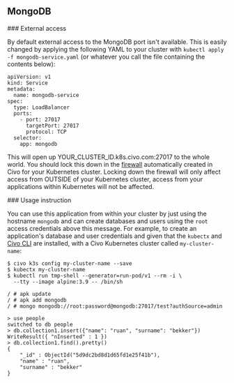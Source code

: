 ## MongoDB

### External access

By default external access to the MongoDB port isn't available. This is easily changed by applying the following YAML to your cluster with `kubectl apply -f mongodb-service.yaml` (or whatever you call the file containing the contents below):

```
apiVersion: v1
kind: Service
metadata:
  name: mongodb-service
spec:
  type: LoadBalancer
  ports:
    - port: 27017
      targetPort: 27017
      protocol: TCP
  selector:
    app: mongodb
```

This will open up YOUR_CLUSTER_ID.k8s.civo.com:27017 to the whole world. You should lock this down in the [firewall](https://www.civo.com/account/firewalls) automatically created in Civo for your Kubernetes cluster. Locking down the firewall will only affect access from OUTSIDE of your Kubernetes cluster, access from your applications within Kubernetes will not be affected.

### Usage instruction

You can use this application from within your cluster by just using the hostname `mongodb` and can create databases and users using the `root` access credentials above this message. For example, to create an application's database and user credentials and given that the `kubectx` and [Civo CLI](https://github.com/civo/cli) are installed, with a Civo Kubernetes cluster called `my-cluster-name`:

```
$ civo k3s config my-cluster-name --save
$ kubectx my-cluster-name
$ kubectl run tmp-shell --generator=run-pod/v1 --rm -i \
  --tty --image alpine:3.9 -- /bin/sh

/ # apk update
/ # apk add mongodb
/ # mongo mongodb://root:password@mongodb:27017/test?authSource=admin

> use people
switched to db people
> db.collection1.insert({"name": "ruan", "surname": "bekker"})
WriteResult({ "nInserted" : 1 })
> db.collection1.find().pretty()
{
	"_id" : ObjectId("5d9dc2bd8d1d65fd1e25f41b"),
	"name" : "ruan",
	"surname" : "bekker"
}
```
